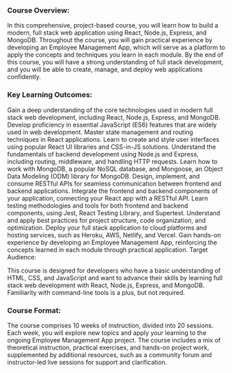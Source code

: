 ### Course Overview:

In this comprehensive, project-based course, you will learn how to build a modern, full stack web application using React, Node.js, Express, and MongoDB. Throughout the course, you will gain practical experience by developing an Employee Management App, which will serve as a platform to apply the concepts and techniques you learn in each module. By the end of this course, you will have a strong understanding of full stack development, and you will be able to create, manage, and deploy web applications confidently.

### Key Learning Outcomes:

Gain a deep understanding of the core technologies used in modern full stack web development, including React, Node.js, Express, and MongoDB.
Develop proficiency in essential JavaScript (ES6) features that are widely used in web development.
Master state management and routing techniques in React applications.
Learn to create and style user interfaces using popular React UI libraries and CSS-in-JS solutions.
Understand the fundamentals of backend development using Node.js and Express, including routing, middleware, and handling HTTP requests.
Learn how to work with MongoDB, a popular NoSQL database, and Mongoose, an Object Data Modeling (ODM) library for MongoDB.
Design, implement, and consume RESTful APIs for seamless communication between frontend and backend applications.
Integrate the frontend and backend components of your application, connecting your React app with a RESTful API.
Learn testing methodologies and tools for both frontend and backend components, using Jest, React Testing Library, and Supertest.
Understand and apply best practices for project structure, code organization, and optimization.
Deploy your full stack application to cloud platforms and hosting services, such as Heroku, AWS, Netlify, and Vercel.
Gain hands-on experience by developing an Employee Management App, reinforcing the concepts learned in each module through practical application.
Target Audience:

This course is designed for developers who have a basic understanding of HTML, CSS, and JavaScript and want to advance their skills by learning full stack web development with React, Node.js, Express, and MongoDB. Familiarity with command-line tools is a plus, but not required.

### Course Format:

The course comprises 10 weeks of instruction, divided into 20 sessions. Each week, you will explore new topics and apply your learning to the ongoing Employee Management App project. The course includes a mix of theoretical instruction, practical exercises, and hands-on project work, supplemented by additional resources, such as a community forum and instructor-led live sessions for support and clarification.
